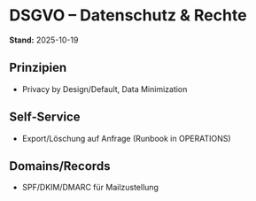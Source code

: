 # DSGVO – Datenschutz & Rechte

**Stand:** 2025-10-19

## Prinzipien
- Privacy by Design/Default, Data Minimization

## Self‑Service
- Export/Löschung auf Anfrage (Runbook in OPERATIONS)

## Domains/Records
- SPF/DKIM/DMARC für Mailzustellung
